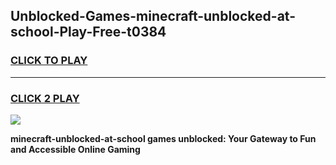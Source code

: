 
## Unblocked-Games-minecraft-unblocked-at-school-Play-Free-t0384
<h3>
<a href="https://premium76.site?title=minecraft-unblocked-at-school&ref=17A">CLICK TO PLAY</a></h3>
<hr>

<h3>
<a href="https://premium76.site?title=minecraft-unblocked-at-school&ref=17A">CLICK 2 PLAY</a>
  
</h3>

<a href="https://premium76.site?title=minecraft-unblocked-at-school&ref=17A"><img src="https://clearcache.store/games.png"></a>


**minecraft-unblocked-at-school games unblocked: Your Gateway to Fun and Accessible Online Gaming**
